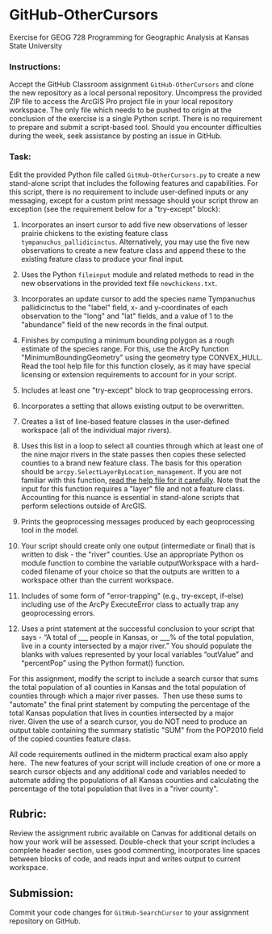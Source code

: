 # GitHub-OtherCursors
Exercise for GEOG 728 Programming for Geographic Analysis at Kansas State University

### Instructions:

Accept the GitHub Classroom assignment <code>GitHub-OtherCursors</code> and clone the new repository as a local personal repository.  Uncompress the provided ZIP file to access the ArcGIS Pro project file in your local repository workspace.  The only file which needs to be pushed to origin at the conclusion of the exercise is a single Python script.  There is no requirement to prepare and submit a script-based tool.  Should you encounter difficulties during the week, seek assistance by posting an issue in GitHub.

### Task:

Edit the provided Python file called <code>GitHub-OtherCursors.py</code> to create a new stand-alone script that includes the following features and capabilities.  For this script, there is no requirement to include user-defined inputs or any messaging, except for a custom print message should your script throw an exception (see the requirement below for a "try-except" block):

1. Incorporates an insert cursor to add five new observations of lesser prairie chickens to the existing feature class <code>tympanuchus_pallidicinctus</code>.  Alternatively, you may use the five new observations to create a new feature class and append these to the existing feature class to produce your final input.
2. Uses the Python <code>fileinput</code> module and related methods to read in the new observations in the provided text file <code>newchickens.txt</code>.
3. Incorporates an update cursor to add the species name Tympanuchus pallidicinctus to the "label" field, x- and y-coordinates of each observation to the "long" and "lat" fields, and a value of 1 to the "abundance" field of the new records in the final output.
4. Finishes by computing a minimum bounding polygon as a rough estimate of the species range.  For this, use the ArcPy function "MinimumBoundingGeometry" using the geometry type CONVEX_HULL.  Read the tool help file for this function closely, as it may have special licensing or extension requirements to account for in your script.
5. Includes at least one "try-except" block to trap geoprocessing errors.





1. Incorporates a setting that allows existing output to be overwritten.
2. Creates a list of line-based feature classes in the user-defined workspace (all of the individual major rivers).
3. Uses this list in a loop to select all counties through which at least one of the nine major rivers in the state passes then copies these selected counties to a brand new feature class. The basis for this operation should be <code>arcpy.SelectLayerByLocation_management</code>.  If you are not familiar with this function, [read the help file for it carefully](https://pro.arcgis.com/en/pro-app/latest/tool-reference/data-management/select-layer-by-location.htm).  Note that the input for this function requires a "layer" file and not a feature class.  Accounting for this nuance is essential in stand-alone scripts that perform selections outside of ArcGIS.
4. Prints the geoprocessing messages produced by each geoprocessing tool in the model.
6. Your script should create only one output (intermediate or final) that is written to disk - the "river" counties. Use an appropriate Python os module function to combine the variable outputWorkspace with a hard-coded filename of your choice so that the outputs are written to a workspace other than the current workspace.
7. Includes of some form of "error-trapping" (e.g., try-except, if-else) including use of the ArcPy ExecuteError class to actually trap any geoprocessing errors.
8. Uses a print statement at the successful conclusion to your script that says - “A total of ___ people in Kansas, or ___% of the total population, live in a county intersected by a major river.”  You should populate the blanks with values represented by your local variables “outValue” and “percentPop” using the Python format() function.

For this assignment, modify the script to include a search cursor that sums the total population of all counties in Kansas and the total population of counties through which a major river passes.  Then use these sums to "automate" the final print statement by computing the percentage of the total Kansas population that lives in counties intersected by a major river. Given the use of a search cursor, you do NOT need to produce an output table containing the summary statistic "SUM" from the POP2010 field of the copied counties feature class.

All code requirements outlined in the midterm practical exam also apply here.  The new features of your script will include creation of one or more a search cursor objects and any additional code and variables needed to automate adding the populations of all Kansas counties and calculating the percentage of the total population that lives in a "river county".

## Rubric:

Review the assignment rubric available on Canvas for additional details on how your work will be assessed. Double-check that your script includes a complete header section, uses good commenting, incorporates line spaces between blocks of code, and reads input and writes output to current workspace.

## Submission:

Commit your code changes for <code>GitHub-SearchCursor</code> to your assignment repository on GitHub.
